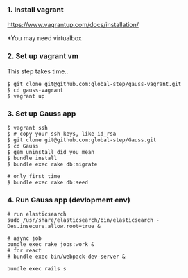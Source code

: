 ### 1. Install vagrant

https://www.vagrantup.com/docs/installation/

*You may need virtualbox

### 2. Set up vagrant vm

This step takes time.. 

```
$ git clone git@github.com:global-step/gauss-vagrant.git
$ cd gauss-vagrant
$ vagrant up
```

### 3. Set up Gauss app

```
$ vagrant ssh
$ # copy your ssh keys, like id_rsa
$ git clone git@github.com:global-step/Gauss.git
$ cd Gauss
$ gem uninstall did_you_mean
$ bundle install
$ bundle exec rake db:migrate

# only first time
$ bundle exec rake db:seed
```

### 4. Run Gauss app (devlopment env)

```
# run elasticsearch
sudo /usr/share/elasticsearch/bin/elasticsearch -Des.insecure.allow.root=true & 

# async job
bundle exec rake jobs:work &
# for react 
# bundle exec bin/webpack-dev-server &

bundle exec rails s 
```
